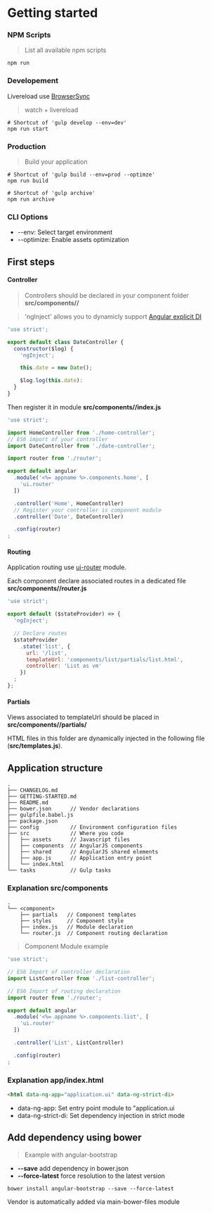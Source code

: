# Getting started

### NPM Scripts

> List all available npm scripts

```console
npm run
```

### Developement

Livereload use [BrowserSync](http://www.browsersync.io)

> watch + livereload

```console
# Shortcut of 'gulp develop --env=dev'
npm run start
```

### Production

> Build your application

```console
# Shortcut of 'gulp build --env=prod --optimze'
npm run build
```

```console
# Shortcut of 'gulp archive'
npm run archive
```

### CLI Options

- --env: Select target environment
- --optimize: Enable assets optimization

## First steps

#### Controller

> Controllers should be declared in your component folder **src/components/<component>/**


> 'ngInject' allows you to dynamicly support [Angular explicit DI](https://docs.angularjs.org/guide/di)

```js
'use strict';

export default class DateController {
  constructor($log) {
    'ngInject';

    this.date = new Date();

    $log.log(this.date):
  }
}
```

Then register it in module **src/components/<component>/index.js**

```js
'use strict';

import HomeController from './home-controller';
// ES6 import of your controller
import DateController from './date-controller';

import router from './router';

export default angular
  .module('<%= appname %>.components.home', [
    'ui.router'
  ])

  .controller('Home', HomeController)
  // Register your controller is component module
  .controller('Date', DateController)

  .config(router)
;

```

#### Routing

Application routing use [ui-router](https://github.com/angular-ui/ui-router) module.

Each component declare associated routes in a dedicated file **src/components/<component>/router.js**

```js
'use strict';

export default ($stateProvider) => {
  'ngInject';

  // Declare routes
  $stateProvider
    .state('list', {
      url: '/list',
      templateUrl: 'components/list/partials/list.html',
      controller: 'List as vm'
    })
  ;
};

```

#### Partials

Views associated to templateUrl should be placed in **src/components/<component>/partials/**

HTML files in this folder are dynamically injected in the following file (**src/templates.js**).

## Application structure

```console
.
├── CHANGELOG.md
├── GETTING-STARTED.md
├── README.md
├── bower.json      // Vendor declarations
├── gulpfile.babel.js
├── package.json
├── config          // Environment configuration files
├── src             // Where you code
│   ├── assets      // Javascript files
│   ├── components  // AngularJS components
│   ├── shared      // AngularJS shared elements
│   ├── app.js      // Application entry point
│   └── index.html
└── tasks           // Gulp tasks
```

### Explanation src/components

```console
.
└── <component>
    ├── partials   // Component templates
    ├── styles     // Component style
    ├── index.js   // Module declaration
    └── router.js  // Component routing declaration
```

> Component Module example

```js
'use strict';

// ES6 Import of controller declaration
import ListController from './list-controller';

// ES6 Import of routing declaration
import router from './router';

export default angular
  .module('<%= appname %>.components.list', [
    'ui.router'
  ])

  .controller('List', ListController)

  .config(router)
;
```

### Explanation app/index.html

```html
<html data-ng-app="application.ui" data-ng-strict-di>
```

- data-ng-app: Set entry point module to "application.ui
- data-ng-strict-di: Set dependency injection in strict mode

## Add dependency using bower

> Example with angular-bootstrap

- **--save** add dependency in  bower.json
- **--force-latest** force resolution to the latest version

```console
bower install angular-bootstrap --save --force-latest
```

Vendor is automatically added via main-bower-files module
